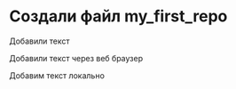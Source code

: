 ﻿# Создали файл my_first_repo

Добавили текст

Добавили текст через веб браузер

Добавим текст локально

